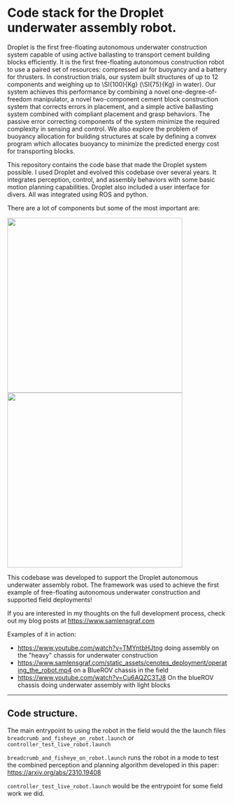 # Code stack for the Droplet underwater assembly robot.

Droplet is the first free-floating autonomous underwater construction system capable of using active ballasting to transport cement building blocks efficiently. It is the first free-floating autonomous construction robot to use a paired set of resources: compressed air for buoyancy and a battery for thrusters. In construction trials, our system built structures of up to 12 components and weighing up to \SI{100}{Kg} (\SI{75}{Kg} in water). Our system achieves this performance by combining a novel one-degree-of-freedom manipulator, a novel two-component cement block construction system that corrects errors in placement, and a simple active ballasting system combined with compliant placement and grasp behaviors. The passive error correcting components of the system minimize the required complexity in sensing and control. We also explore the problem of buoyancy allocation for building structures at scale by defining a convex program which allocates buoyancy to minimize the predicted energy cost for transporting blocks.

This repository contains the code base that made the Droplet system possible. I used Droplet and evolved this codebase over several years. It integrates perception, control, and assembly behaviors with some basic motion planning capabilities. Droplet also included a user interface for divers. All was integrated using ROS and python.

There are a lot of components but some of the most important are:

<img src="https://github.com/user-attachments/assets/8e9f689d-7dad-43e9-bc76-d2f780d2dae7" width=400/>

<img src="https://github.com/user-attachments/assets/585908d2-875d-49ce-a7c8-c8145cfb581e" width=400/>

This codebase was developed to support the Droplet autonomous underwater assembly robot. 
The framework was used to achieve the first example of free-floating autonomous underwater construction and supported field deployments!

If you are interested in my thoughts on the full development process, check out my blog posts at https://www.samlensgraf.com

Examples of it in action: 

* https://www.youtube.com/watch?v=TMYntbHJtng doing assembly on the "heavy" chassis for underwater construction
* https://www.samlensgraf.com/static_assets/cenotes_deployment/operating_the_robot.mp4 on a BlueROV chassis in the field
* https://www.youtube.com/watch?v=Cu6AQZC3TJ8 On the blueROV chassis doing underwater assembly with light blocks

---

## Code structure.

The main entrypoint to using the robot in the field would the the launch files `breadcrumb_and_fisheye_on_robot.launch` or `controller_test_live_robot.launch`

`breadcrumb_and_fisheye_on_robot.launch` runs the robot in a mode to test the combined perception and planning algorithm developed in this paper: https://arxiv.org/abs/2310.19408

`controller_test_live_robot.launch` would be the entrypoint for some field work we did.
